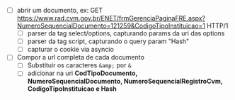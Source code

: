 - [ ] abrir um documento, ex: GET https://www.rad.cvm.gov.br/ENET/frmGerenciaPaginaFRE.aspx?NumeroSequencialDocumento=121259&CodigoTipoInstituicao=1 HTTP/1
    - [ ] parser da tag select/options, capturando params da uri das options
    - [ ] parser da tag script, capturando o query param "Hash"
    - [ ] capturar o cookie via asyncio
- [ ] Compor a url completa de cada documento
    - [ ] Substituir os caracteres ```&amp;``` por ```&```
    - [ ] adicionar na uri **CodTipoDocumento, NumeroSequencialDocumento, NumeroSequencialRegistroCvm, CodigoTipoInstituicao e Hash**
